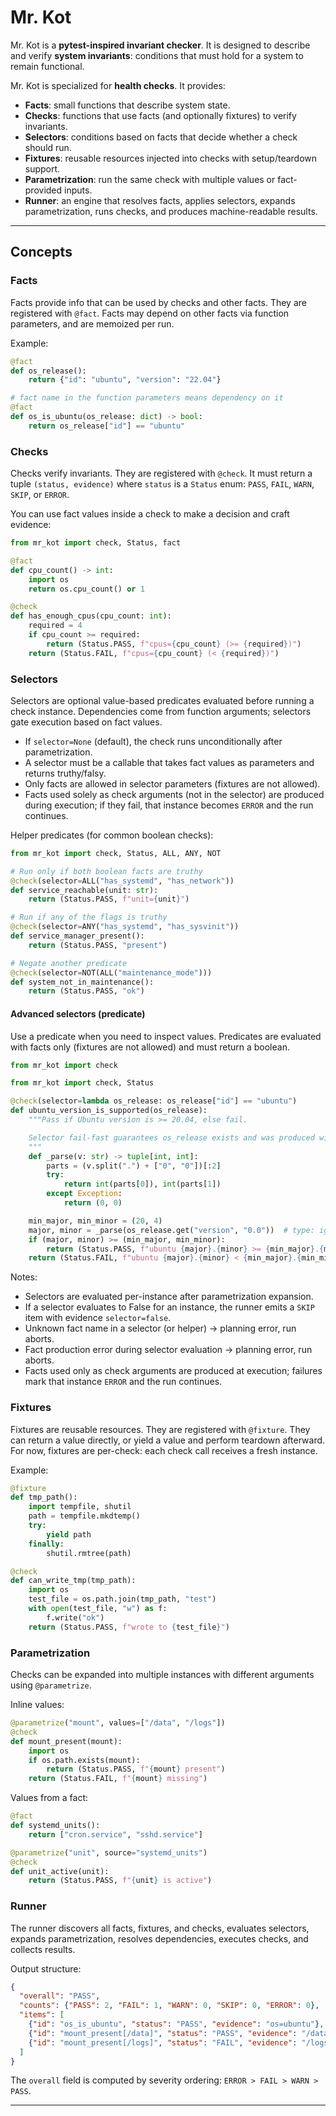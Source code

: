 # Mr. Kot

Mr. Kot is a **pytest-inspired invariant checker**. It is designed to describe and verify **system invariants**: conditions that must hold for a system to remain functional.

Mr. Kot is specialized for **health checks**. It provides:
- **Facts**: small functions that describe system state.
- **Checks**: functions that use facts (and optionally fixtures) to verify invariants.
- **Selectors**: conditions based on facts that decide whether a check should run.
- **Fixtures**: reusable resources injected into checks with setup/teardown support.
- **Parametrization**: run the same check with multiple values or fact-provided inputs.
- **Runner**: an engine that resolves facts, applies selectors, expands parametrization, runs checks, and produces machine-readable results.

---

## Concepts

### Facts
Facts provide info that can be used by checks and other facts.
They are registered with `@fact`.
Facts may depend on other facts via function parameters, and are memoized per run.

Example:
```python
@fact
def os_release():
    return {"id": "ubuntu", "version": "22.04"}

# fact name in the function parameters means dependency on it
@fact
def os_is_ubuntu(os_release: dict) -> bool:
    return os_release["id"] == "ubuntu"
```

### Checks
Checks verify invariants. They are registered with `@check`.
It must return a tuple `(status, evidence)` where `status` is a `Status` enum: `PASS`, `FAIL`, `WARN`, `SKIP`, or `ERROR`.


You can use fact values inside a check to make a decision and craft evidence:

```python
from mr_kot import check, Status, fact

@fact
def cpu_count() -> int:
    import os
    return os.cpu_count() or 1

@check
def has_enough_cpus(cpu_count: int):
    required = 4
    if cpu_count >= required:
        return (Status.PASS, f"cpus={cpu_count} (>= {required})")
    return (Status.FAIL, f"cpus={cpu_count} (< {required})")
```

### Selectors
Selectors are optional value-based predicates evaluated before running a check instance. Dependencies come from function arguments; selectors gate execution based on fact values.

- If `selector=None` (default), the check runs unconditionally after parametrization.
- A selector must be a callable that takes fact values as parameters and returns truthy/falsy.
- Only facts are allowed in selector parameters (fixtures are not allowed).
- Facts used solely as check arguments (not in the selector) are produced during execution; if they fail, that instance becomes `ERROR` and the run continues.

Helper predicates (for common boolean checks):

```python
from mr_kot import check, Status, ALL, ANY, NOT

# Run only if both boolean facts are truthy
@check(selector=ALL("has_systemd", "has_network"))
def service_reachable(unit: str):
    return (Status.PASS, f"unit={unit}")

# Run if any of the flags is truthy
@check(selector=ANY("has_systemd", "has_sysvinit"))
def service_manager_present():
    return (Status.PASS, "present")

# Negate another predicate
@check(selector=NOT(ALL("maintenance_mode")))
def system_not_in_maintenance():
    return (Status.PASS, "ok")
```

#### Advanced selectors (predicate)
Use a predicate when you need to inspect values. Predicates are evaluated with facts only (fixtures are not allowed) and must return a boolean.

```python
from mr_kot import check

from mr_kot import check, Status

@check(selector=lambda os_release: os_release["id"] == "ubuntu")
def ubuntu_version_is_supported(os_release):
    """Pass if Ubuntu version is >= 20.04, else fail.

    Selector fail-fast guarantees os_release exists and was produced without error.
    """
    def _parse(v: str) -> tuple[int, int]:
        parts = (v.split(".") + ["0", "0"])[:2]
        try:
            return int(parts[0]), int(parts[1])
        except Exception:
            return (0, 0)

    min_major, min_minor = (20, 4)
    major, minor = _parse(os_release.get("version", "0.0"))  # type: ignore[call-arg]
    if (major, minor) >= (min_major, min_minor):
        return (Status.PASS, f"ubuntu {major}.{minor} >= {min_major}.{min_minor}")
    return (Status.FAIL, f"ubuntu {major}.{minor} < {min_major}.{min_minor}")
```

Notes:
- Selectors are evaluated per-instance after parametrization expansion.
- If a selector evaluates to False for an instance, the runner emits a `SKIP` item with evidence `selector=false`.
- Unknown fact name in a selector (or helper) → planning error, run aborts.
- Fact production error during selector evaluation → planning error, run aborts.
- Facts used only as check arguments are produced at execution; failures mark that instance `ERROR` and the run continues.

### Fixtures
Fixtures are reusable resources. They are registered with `@fixture`.
They can return a value directly, or yield a value and perform teardown afterward.
For now, fixtures are per-check: each check call receives a fresh instance.

Example:
```python
@fixture
def tmp_path():
    import tempfile, shutil
    path = tempfile.mkdtemp()
    try:
        yield path
    finally:
        shutil.rmtree(path)

@check
def can_write_tmp(tmp_path):
    import os
    test_file = os.path.join(tmp_path, "test")
    with open(test_file, "w") as f:
        f.write("ok")
    return (Status.PASS, f"wrote to {test_file}")
```

### Parametrization
Checks can be expanded into multiple instances with different arguments using `@parametrize`.

Inline values:
```python
@parametrize("mount", values=["/data", "/logs"])
@check
def mount_present(mount):
    import os
    if os.path.exists(mount):
        return (Status.PASS, f"{mount} present")
    return (Status.FAIL, f"{mount} missing")
```

Values from a fact:
```python
@fact
def systemd_units():
    return ["cron.service", "sshd.service"]

@parametrize("unit", source="systemd_units")
@check
def unit_active(unit):
    return (Status.PASS, f"{unit} is active")
```

### Runner
The runner discovers all facts, fixtures, and checks, evaluates selectors, expands parametrization, resolves dependencies, executes checks, and collects results.

Output structure:
```json
{
  "overall": "PASS",
  "counts": {"PASS": 2, "FAIL": 1, "WARN": 0, "SKIP": 0, "ERROR": 0},
  "items": [
    {"id": "os_is_ubuntu", "status": "PASS", "evidence": "os=ubuntu"},
    {"id": "mount_present[/data]", "status": "PASS", "evidence": "/data present"},
    {"id": "mount_present[/logs]", "status": "FAIL", "evidence": "/logs missing"}
  ]
}
```

The `overall` field is computed by severity ordering: `ERROR > FAIL > WARN > PASS`.

---
